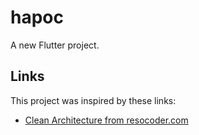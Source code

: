 # hapoc

A new Flutter project.

## Links

This project was inspired by these links:

- [Clean Architecture from resocoder.com](https://resocoder.com/2019/08/27/flutter-tdd-clean-architecture-course-1-explanation-project-structure/)


